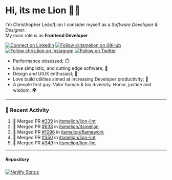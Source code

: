 # Hi, its me Lion 👋🦁

I'm Christhopher Leão/Lion
I consider myself as a _Software Developer & Designer_.<br/>My main role is as <b>Frontend Developer</b>
<br />

[![Connect on LinkedIn](https://img.shields.io/badge/--linkedin?label=LinkedIn&logo=LinkedIn&style=social)](https://www.linkedin.com/in/chrislion)
[![Follow @itsmelion on GitHub](https://img.shields.io/github/followers/itsmelion?label=follow%20%40itsmeLion&style=social)](https://github.com/itsmelion)
[![Follow chris.lion on Instagram](https://img.shields.io/badge/--instagram?label=@chris.lion&logo=Instagram&style=social)](https://instagram.com/chris.lion)
[![Follow on Twitter](https://img.shields.io/badge/--twitter?label=@ChrisLion_me&logo=Twitter&style=social)](https://twitter.com/chrislion_me)

- Performance obsessed; ⏱️
- Love simplistic, and cutting edge software; 📆
- Design and UIUX enthusiast; 🎨
- Love build utilities aimed at increasing Developer productivity; 🧰
- A people first guy. Valor human & bio diversity. Honor, justice and wisdom. 🌍

---
### 📰 Recent Activity

<!--START_SECTION:activity-->
1. 🎉 Merged PR [#339](https://github.com/itsmelion/lion-lint/pull/339) in [itsmelion/lion-lint](https://github.com/itsmelion/lion-lint)
2. 🎉 Merged PR [#638](https://github.com/itsmelion/itsmelion/pull/638) in [itsmelion/itsmelion](https://github.com/itsmelion/itsmelion)
3. 🎉 Merged PR [#1096](https://github.com/itsmelion/flamework/pull/1096) in [itsmelion/flamework](https://github.com/itsmelion/flamework)
4. 🎉 Merged PR [#350](https://github.com/itsmelion/lion-lint/pull/350) in [itsmelion/lion-lint](https://github.com/itsmelion/lion-lint)
5. 🎉 Merged PR [#349](https://github.com/itsmelion/lion-lint/pull/349) in [itsmelion/lion-lint](https://github.com/itsmelion/lion-lint)
<!--END_SECTION:activity-->

___

##### Repository
[![Netlify Status](https://api.netlify.com/api/v1/badges/9e2e6136-1ab9-42fc-8d4e-188512d5d841/deploy-status)](https://app.netlify.com/sites/lion-portfolio/deploys)
